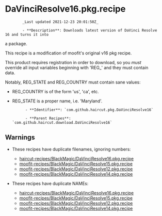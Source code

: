 # DaVinciResolve16.pkg.recipe

            _Last updated 2021-12-23 20:01:50Z_

            - **Description**: Downloads latest version of DaVinci Resolve 16 and turns it into
a package.

This recipe is a modification of moofit's original v16 pkg
recipe.

This product requires registration in order to download, so
you _must_ override all input variables beginning with 'REG_'
and they must contain data.

Notably, REG_STATE and REG_COUNTRY must contain sane values:
- REG_COUNTRY is of the form 'us', 'ca', etc.
- REG_STATE is a proper name, i.e. 'Maryland'.


            - **Identifier**: `com.github.haircut.pkg.DaVinciResolve16`

            - **Parent Recipes**: `com.github.haircut.download.DaVinciResolve16`


## Warnings

- These recipes have duplicate filenames, ignoring numbers:
    - [haircut-recipes/BlackMagic/DaVinciResolve16.pkg.recipe](/autopkg-dupe-tracker/haircut-recipes/BlackMagic/DaVinciResolve16.pkg.recipe)
    - [moofit-recipes/BlackMagic/DaVinciResolve15.pkg.recipe](/autopkg-dupe-tracker/moofit-recipes/BlackMagic/DaVinciResolve15.pkg.recipe)
    - [moofit-recipes/BlackMagic/DaVinciResolve12.pkg.recipe](/autopkg-dupe-tracker/moofit-recipes/BlackMagic/DaVinciResolve12.pkg.recipe)
    - [moofit-recipes/BlackMagic/DaVinciResolve14.pkg.recipe](/autopkg-dupe-tracker/moofit-recipes/BlackMagic/DaVinciResolve14.pkg.recipe)

- These recipes have duplicate NAMEs:
    - [haircut-recipes/BlackMagic/DaVinciResolve16.pkg.recipe](/autopkg-dupe-tracker/haircut-recipes/BlackMagic/DaVinciResolve16.pkg.recipe)
    - [moofit-recipes/BlackMagic/DaVinciResolve15.pkg.recipe](/autopkg-dupe-tracker/moofit-recipes/BlackMagic/DaVinciResolve15.pkg.recipe)
    - [moofit-recipes/BlackMagic/DaVinciResolve12.pkg.recipe](/autopkg-dupe-tracker/moofit-recipes/BlackMagic/DaVinciResolve12.pkg.recipe)
    - [moofit-recipes/BlackMagic/DaVinciResolve14.pkg.recipe](/autopkg-dupe-tracker/moofit-recipes/BlackMagic/DaVinciResolve14.pkg.recipe)